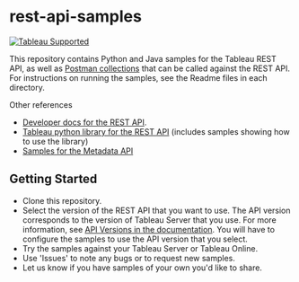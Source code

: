 
# rest-api-samples
[![Tableau Supported](https://img.shields.io/badge/Support%20Level-Tableau%20Supported-53bd92.svg)](https://www.tableau.com/support-levels-it-and-developer-tools)

This repository contains Python and Java samples for the Tableau REST API, as well as [Postman collections](https://www.postman.com/) that can be called against the REST API. For instructions on running the samples, see the Readme files in each directory.

Other references
- [Developer docs for the REST API](http://onlinehelp.tableau.com/current/api/rest_api/en-us/help.htm).
- [Tableau python library for the REST API](https://github.com/tableau/server-client-python) (includes samples showing how to use the library)
- [Samples for the Metadata API](https://github.com/tableau/metadata-api-samples)

Getting Started
---------------

* Clone this repository.
* Select the version of the REST API that you want to use. The API version corresponds to the version of Tableau Server that you use.
  For more information, see [API Versions in the documentation](http://onlinehelp.tableau.com/current/api/rest_api/en-us/help.htm#REST/rest_api_concepts_versions.htm). You will have to configure the samples to use the API version that you select.
* Try the samples against your Tableau Server or Tableau Online.
* Use 'Issues' to note any bugs or to request new samples.
* Let us know if you have samples of your own you'd like to share.

